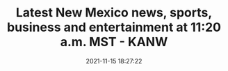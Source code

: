 ---
"title": "Latest New Mexico news, sports, business and entertainment at 11:20 a.m. MST - KANW"
"date": "2021-11-15 18:27:22"
"feed_name": "GOOGLENEWSDRILLING"
"feed_website": "https://news.google.com/search?q=drilling%2Bincident&hl=en-US&gl=US&ceid=US:en"
"feed_rss": "https://news.google.com/rss/search?q=drilling%2Bincident&hl=en-US&gl=US&ceid=US:en"
"link": "https://www.kanw.com/post/latest-new-mexico-news-sports-business-and-entertainment-1120-am-mst-233"
"source": "{'href': 'https://www.kanw.com', 'title': 'KANW'}"
"file": "_posts/2021-1-1-0aa29ffd0a0ef08d58542c9b756017d6ad72216f.md"
"accident": "0"
"drilling": "0"
"dead": "0"
"injured": "0"
"arrested": "0"
"place": "unknown place"
"where": "unknown site"
"causes": "unknown"
"place_uri": "unknown place"
---
